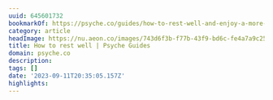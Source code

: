 ```yaml
---
uuid: 645601732
bookmarkOf: https://psyche.co/guides/how-to-rest-well-and-enjoy-a-more-creative-sustainable-life
category: article
headImage: https://nu.aeon.co/images/743d6f3b-f77b-43f9-bd6c-fe4a7a9c25dd/1500x1500.jpg
title: How to rest well | Psyche Guides
domain: psyche.co
description:
tags: []
date: '2023-09-11T20:35:05.157Z'
highlights:
---
```




